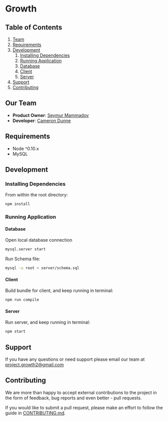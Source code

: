 # Growth

## Table of Contents

1. [Team](#our-team)
2. [Requirements](#requirements)
3. [Development](#development)
    1. [Installing Dependencies](#installing-dependencies)
    2. [Running Application](#running-application)
      1. [Database](#database)
      2. [Client](#client)
      3. [Server](#server)
4. [Support](#support)
5. [Contributing](#contributing)

## Our Team
- __Product Owner__: [Seymur Mammadov](https://github.com/smammadov94)
- __Developer__: [Cameron Dunne](https://github.com/camdunne)

##  Requirements
- Node ^0.10.x
- MySQL

## Development
### Installing Dependencies
From within the root directory:

```sh
npm install
```

### Running Application
#### Database
Open local database connection
```sh
mysql.server start
```
Run Schema file:
```sh
mysql -u root < server/schema.sql
```
#### Client
Build bundle for client, and keep running in terminal:
```sh
npm run compile
```
#### Server
Run server, and keep running in terminal:
```sh
npm start
```

## Support
If you have any questions or need support please email our team at project.growth2@gmail.com

## Contributing
We are more than happy to accept external contributions to the project in the form of feedback, bug reports and even better - pull requests.

If you would like to submit a pull request, please make an effort to follow the guide in [CONTRIBUTING.md](https://github.com/project-growth/growth/blob/master/contributing.md).
